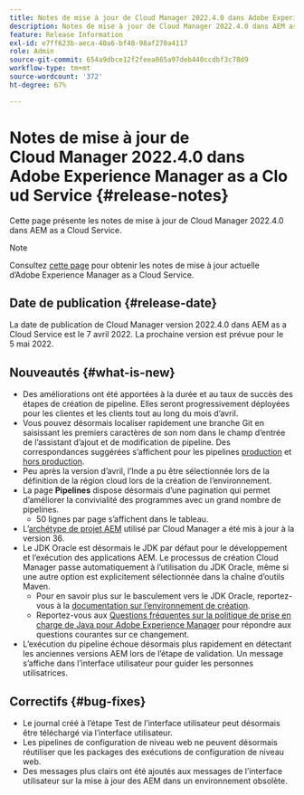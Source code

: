 ```yaml
---
title: Notes de mise à jour de Cloud Manager 2022.4.0 dans Adobe Experience Manager as a Cloud Service
description: Notes de mise à jour de Cloud Manager 2022.4.0 dans AEM as a Cloud Service.
feature: Release Information
exl-id: e7ff623b-aeca-40a6-bf48-98af270a4117
role: Admin
source-git-commit: 654a9dbce12f2feea865a97deb440ccdbf3c78d9
workflow-type: tm+mt
source-wordcount: '372'
ht-degree: 67%

---
```


# Notes de mise à jour de Cloud Manager 2022.4.0 dans Adobe Experience Manager as a Cloud Service {#release-notes}

Cette page présente les notes de mise à jour de Cloud Manager 2022.4.0 dans AEM as a Cloud Service.

>[!NOTE]
>
>Consultez [cette page](/help/release-notes/release-notes-cloud/release-notes-current.md) pour obtenir les notes de mise à jour actuelle d’Adobe Experience Manager as a Cloud Service.

## Date de publication {#release-date}

La date de publication de Cloud Manager version 2022.4.0 dans AEM as a Cloud Service est le 7 avril 2022. La prochaine version est prévue pour le 5 mai 2022.

## Nouveautés {#what-is-new}

* Des améliorations ont été apportées à la durée et au taux de succès des étapes de création de pipeline. Elles seront progressivement déployées pour les clientes et les clients tout au long du mois d’avril.
* Vous pouvez désormais localiser rapidement une branche Git en saisissant les premiers caractères de son nom dans le champ d’entrée de l’assistant d’ajout et de modification de pipeline. Des correspondances suggérées s’affichent pour les pipelines [production](/help/implementing/cloud-manager/configuring-pipelines/configuring-production-pipelines.md) et [hors production](/help/implementing/cloud-manager/configuring-pipelines/configuring-non-production-pipelines.md).
* Peu après la version d’avril, l’Inde a pu être sélectionnée lors de la définition de la région cloud lors de la création de l’environnement.
* La page **Pipelines** dispose désormais d’une pagination qui permet d’améliorer la convivialité des programmes avec un grand nombre de pipelines.
   * 50 lignes par page s’affichent dans le tableau.
* L’[archétype de projet AEM](https://experienceleague.adobe.com/fr/docs/experience-manager-core-components/using/developing/archetype/overview) utilisé par Cloud Manager a été mis à jour à la version 36.
* Le JDK Oracle est désormais le JDK par défaut pour le développement et l’exécution des applications AEM. Le processus de création Cloud Manager passe automatiquement à l’utilisation du JDK Oracle, même si une autre option est explicitement sélectionnée dans la chaîne d’outils Maven.
   * Pour en savoir plus sur le basculement vers le JDK Oracle, reportez-vous à la [documentation sur l’environnement de création](/help/implementing/cloud-manager/getting-access-to-aem-in-cloud/build-environment-details.md#using-java-support).
   * Reportez-vous aux [Questions fréquentes sur la politique de prise en charge de Java pour Adobe Experience Manager](https://experienceleague.adobe.com/docs/experience-manager-65/assets/Java_Policy_for_Adobe_Experience_Manager.pdf?lang=fr) pour répondre aux questions courantes sur ce changement.
* L’exécution du pipeline échoue désormais plus rapidement en détectant les anciennes versions AEM lors de l’étape de validation. Un message s’affiche dans l’interface utilisateur pour guider les personnes utilisatrices.

## Correctifs {#bug-fixes}

* Le journal créé à l’étape Test de l’interface utilisateur peut désormais être téléchargé via l’interface utilisateur.
* Les pipelines de configuration de niveau web ne peuvent désormais réutiliser que les packages des exécutions de configuration de niveau web.
* Des messages plus clairs ont été ajoutés aux messages de l’interface utilisateur sur la mise à jour des AEM dans un environnement obsolète.
